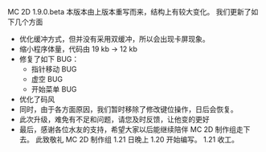 MC 2D 1.9.0.beta
本版本由上版本重写而来，结构上有较大变化。
我们更新了如下几个方面
- 优化缓冲方式，但并没有采用双缓冲，所以会出现卡屏现象。
- 缩小程序体量，代码由 19 kb -> 12 kb
- 修复了如下 BUG：
	- 指针移动 BUG
	- 虚空 BUG
	- 开始菜单 BUG
- 优化了码风
- 同时，由于各方面原因，我们暂时移除了修改键位操作，日后会恢复。
- 此次升级，难免有不足和问题，请您及时反馈，让他变的更好
- 最后，感谢各位水友的支持，希望大家以后能继续陪伴 MC 2D 制作组走下去。
												此致敬礼
												MC 2D 制作组
												1.21 日晚上
1.20 开始编写。
1.21 收工。
